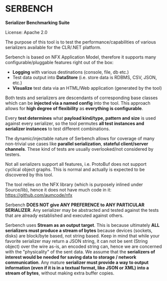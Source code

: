 # SERBENCH 
**Serializer Benchmarking Suite**

License: Apache 2.0

The purpose of this tool is to test the performance/capabilities of various
serializers available for the CLR/.NET platform.

Serbench is based on NFX Application Model, therefore it supports many configurable/pluggable features right out of the box:
* **Logging** with various destinations (console, file, db etc.)
* Test data output into **DataStore** (i.e. store data is RDBMS, CSV, JSON, etc.)
* **Visualize** test data via an HTML/Web application (generated by the tool)

Both tests and serializers are descendants of corresponding base classes which can
be **injected via a named config** into the tool. This approach allows for **high degree of flexibility**
as **everything is configurable**.

Every **test determines** what **payload kind/type, pattern and size** is used against every serializer, so
the tool permutes **all test instances and serializer instances** to test different combinations.

The dynamic/injectable nature of Serbench allows for coverage of many non-trivial use cases like **parallel serialization**, **stateful client/server channels**. These kind of tests are usually overlooked/not considered by testers. 

Not all serializers support all features, i.e. ProtoBuf does not support cyclical object graphs. This
 is normal and actually is expected to be discovered by this tool.
 
The tool relies on the NFX library (which is purposely inlined under Source/lib), hence it does not have much code in it: 
https://github.com/aumcode/nfx

Serbench **DOES NOT give ANY PREFERENCE to ANY PARTICULAR SERIALIZER**. Any serializer may be abstracted and tested against the tests that are already established and executed against others.

Serbench uses **Stream as an output target**. This is because ultimately **ALL serializers must produce a stream of bytes** because devices (sockets, disks) are block/byte based, not string based. Keep in mind that while your favorite serializer may return a JSON string, it can not be sent (String object) over the wire as-is, an encoded string can, hence we are concerned with the "physicality" of the sent data. We assume that the **serializers of interest would be needed for saving data to storage / network communication**. Any mature **serializer must provide a way to output information (even if it is in a textual format, like JSON or XML) into a stream of bytes**, without making extra buffer copies.
